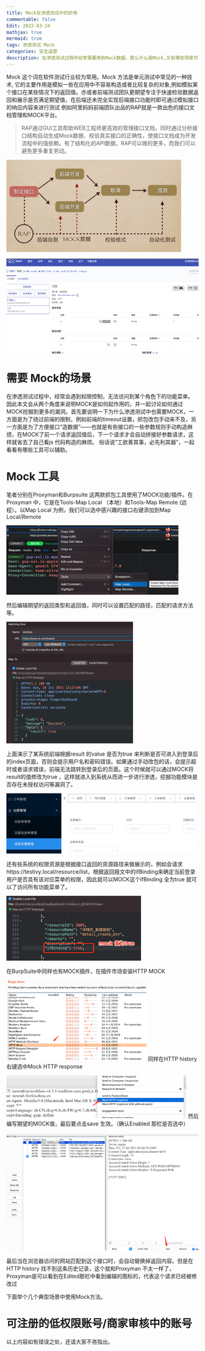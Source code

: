 ```yaml
---
title: Mock在渗透测试中的妙用
commentable: false
Edit: 2022-03-24
mathjax: true
mermaid: true
tags: 渗透测试 Mock
categories: 安全运营
description: 在渗透测试过程中经常需要用到Mock数据，那么什么是Mock,又有哪些场景可以使用呢
---
```


Mock 这个词在软件测试行业较为常用。Mock 方法是单元测试中常见的一种技术,
它的主要作用是模拟一些在应用中不容易构造或者比较复杂的对象,例如模拟某个接口在某些情况下的返回值。亦或者前端测试团队更期望专注于快速检验数据返回和展示是否满足期望值，在后端还未完全实现后端接口功能时即可通过模拟接口的响应内容来进行测试
例如阿里妈妈前端团队出品的RAP就是一款出色的接口文档管理和MOCK平台。
> RAP通过GUI工具帮助WEB工程师更高效的管理接口文档，同时通过分析接口结构自动生成Mock数据、校验真实接口的正确性，使接口文档成为开发流程中的强依赖。有了结构化的API数据，RAP可以做的更多，而我们可以避免更多重复劳动。

![](../assets/.2022-03-24-Mock在渗透测试中的妙用_images/f2808734.png)

![](../assets/.2022-03-24-Mock在渗透测试中的妙用_images/fcc4c8b2.png)

# 需要 Mock的场景
在渗透测试过程中，经常会遇到权限控制，无法访问到某个角色下的功能菜单。
因此本文会从两个角度来说明MOCK是如何起作用的，并一起讨论如何通过MOCK挖掘到更多的漏洞。首先要说明一下为什么渗透测试中也需要MOCK，一方面是为了绕过前端的限制，例如前端的timeout设置，抓包改包手动来不及，另一方面是为了方便接口“造数据”——也就是有些接口的一些参数规则手动构造麻烦，在MOCK了前一个请求返回值后，下一个请求才会自动拼接好参数请求，这样就省去了自己看js 代码构造的麻烦。
俗话说“工欲善其事，必先利其器”，一起看看有哪些工具可以辅助。
# Mock 工具

笔者分别在Proxyman和Burpsuite 这两款抓包工具使用了MOCK功能/插件。在Proxyman 中，它是在Tools-Map Local （本地）和Tools-Map Remote (远程）。以Map Local 为例，我们可以选中感兴趣的接口右键添加到Map Local/Remote

![](../assets/.2022-03-24-Mock在渗透测试中的妙用_images/9d5c3734.png)

然后编辑期望的返回类型和返回值，同时可以设置匹配的路径，匹配的请求方法等。

![](../assets/.2022-03-24-Mock在渗透测试中的妙用_images/72addbd6.png)

上面演示了某系统前端根据result 的value 是否为true 来判断是否可进入到登录后的index页面，否则会提示用户名和密码错误。如果通过手动改包的话，会提示超时或者请求错误，前端无法跳转到登录后的页面。这个时候就可以通过MOCK将result的值修改为true ，这样就进入到系统从而进一步进行渗透，挖掘功能模块是否存在未授权访问等漏洞了。

![](../assets/.2022-03-24-Mock在渗透测试中的妙用_images/84d23f69.png)

还有些系统的权限资源是根据接口返回的资源路径来做展示的，例如会请求https://testivy.local/resource/list，根据返回报文中的ifBinding来确定当前登录用户是否具有该对应菜单的权限，因此就可以MOCK这个ifBinding 全为true 就可以了访问所有功能菜单了。

![](../assets/.2022-03-24-Mock在渗透测试中的妙用_images/1178a054.png)

在BurpSuite中同样也有MOCK插件，在插件市场安装HTTP MOCK

![](../assets/.2022-03-24-Mock在渗透测试中的妙用_images/8f093213.png)
同样在HTTP history 右键选中Mock  HTTP response

![](../assets/.2022-03-24-Mock在渗透测试中的妙用_images/696af707.png)
然后编写期望的MOCK值，最后要点击save 生效。（确认Enabled 那栏是否选中）

![](../assets/.2022-03-24-Mock在渗透测试中的妙用_images/d1e3067d.png)

最后当在浏览器访问的网站匹配到这个接口时，会自动替换掉返回内容。但是在HTTP history 找不到这条历史记录，这个就和Proxyman 不太一样了，Proxyman是可以看到在Edited那栏中看到编辑的图标的，代表这个请求已经被修改过

下面举个几个典型场景中使用Mock方法。

# 可注册的低权限账号/商家审核中的账号

以上内容如有错误之处，还请大家不吝指出。

